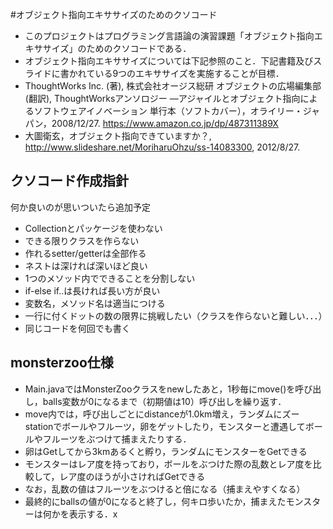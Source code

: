 
#オブジェクト指向エキササイズのためのクソコード
- このプロジェクトはプログラミング言語論の演習課題「オブジェクト指向エキササイズ」のためのクソコードである．
- オブジェクト指向エキササイズについては下記参照のこと．下記書籍及びスライドに書かれている9つのエキササイズを実施することが目標．
 - ThoughtWorks Inc. (著), 株式会社オージス総研 オブジェクトの広場編集部 (翻訳), ThoughtWorksアンソロジー ―アジャイルとオブジェクト指向によるソフトウェアイノベーション 単行本（ソフトカバー），オライリー・ジャパン，2008/12/27. https://www.amazon.co.jp/dp/487311389X
 - 大圖衛玄，オブジェクト指向できていますか？, http://www.slideshare.net/MoriharuOhzu/ss-14083300, 2012/8/27.

## クソコード作成指針
何か良いのが思いついたら追加予定
- Collectionとパッケージを使わない
- できる限りクラスを作らない
- 作れるsetter/getterは全部作る
- ネストは深ければ深いほど良い
- 1つのメソッド内でできることを分割しない
- if-else if..は長ければ長い方が良い
- 変数名，メソッド名は適当につける
- 一行に付くドットの数の限界に挑戦したい（クラスを作らないと難しい．．．）
- 同じコードを何回でも書く

## monsterzoo仕様
- Main.javaではMonsterZooクラスをnewしたあと，1秒毎にmove()を呼び出し，balls変数が0になるまで（初期値は10）呼び出しを繰り返す．
- move内では，呼び出しごとにdistanceが1.0km増え，ランダムにズーstationでボールやフルーツ，卵をゲットしたり，モンスターと遭遇してボールやフルーツをぶつけて捕まえたりする．
- 卵はGetしてから3kmあるくと孵り，ランダムにモンスターをGetできる
- モンスターはレア度を持っており，ボールをぶつけた際の乱数とレア度を比較して，レア度のほうが小さければGetできる
 - なお，乱数の値はフルーツをぶつけると倍になる（捕まえやすくなる）
- 最終的にballsの値が0になると終了し，何キロ歩いたか，捕まえたモンスターは何かを表示する．x
